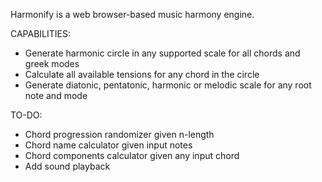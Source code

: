 Harmonify is a web browser-based music harmony engine.

CAPABILITIES: 
- Generate harmonic circle in any supported scale for all chords and greek modes
- Calculate all available tensions for any chord in the circle
- Generate diatonic, pentatonic, harmonic or melodic scale for any root note and mode

TO-DO:
- Chord progression randomizer given n-length
- Chord name calculator given input notes
- Chord components calculator given any input chord
- Add sound playback
